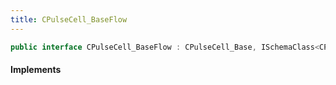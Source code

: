 ```yaml
---
title: CPulseCell_BaseFlow
---
```


```csharp
public interface CPulseCell_BaseFlow : CPulseCell_Base, ISchemaClass<CPulseCell_Base>, ISchemaClass<CPulseCell_BaseFlow>, ISchemaField, ISchemaClass, INativeHandle
```

#### Implements

